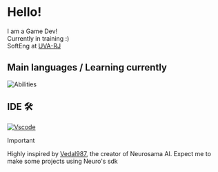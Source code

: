 # **Hello!** 

I am a Game Dev!\
Currently in training :) \
SoftEng at [UVA-RJ](https://www.uva.br/)

 ## **Main languages / Learning currently**
 
![Abilities](https://github.com/user-attachments/assets/dfc2ab32-56d7-42c4-88c0-2caea849a3dc)

## **IDE 🛠**

 [![Vscode](https://github.com/user-attachments/assets/4d24629a-852a-49fe-9bc9-3e4e668ced8b)](https://code.visualstudio.com/)

> [!IMPORTANT]
> Highly inspired by [Vedal987](https://github.com/Vedal987), the creator of Neurosama AI. Expect me to make some projects using Neuro's sdk
